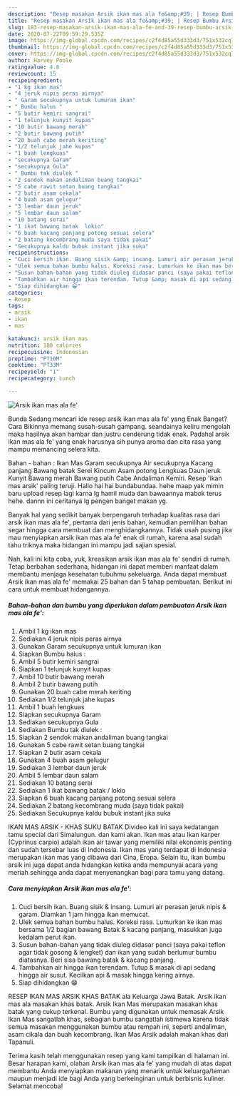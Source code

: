 ```yaml
---
description: "Resep masakan Arsik ikan mas ala fe&amp;#39; | Resep Bumbu Arsik ikan mas ala fe&amp;#39; Yang Enak Banget"
title: "Resep masakan Arsik ikan mas ala fe&amp;#39; | Resep Bumbu Arsik ikan mas ala fe&amp;#39; Yang Enak Banget"
slug: 183-resep-masakan-arsik-ikan-mas-ala-fe-and-39-resep-bumbu-arsik-ikan-mas-ala-fe-and-39-yang-enak-banget
date: 2020-07-22T09:59:29.535Z
image: https://img-global.cpcdn.com/recipes/c2f4d85a55d333d3/751x532cq70/arsik-ikan-mas-ala-fe-foto-resep-utama.jpg
thumbnail: https://img-global.cpcdn.com/recipes/c2f4d85a55d333d3/751x532cq70/arsik-ikan-mas-ala-fe-foto-resep-utama.jpg
cover: https://img-global.cpcdn.com/recipes/c2f4d85a55d333d3/751x532cq70/arsik-ikan-mas-ala-fe-foto-resep-utama.jpg
author: Harvey Poole
ratingvalue: 4.8
reviewcount: 15
recipeingredient:
- "1 kg ikan mas"
- "4 jeruk nipis peras airnya"
- " Garam secukupnya untuk lumuran ikan"
- " Bumbu halus "
- "5 butir kemiri sangrai"
- "1 telunjuk kunyit kupas"
- "10 butir bawang merah"
- "2 butir bawang putih"
- "20 buah cabe merah keriting"
- "1/2 telunjuk jahe kupas"
- "1 buah lengkuas"
- "secukupnya Garam"
- "secukupnya Gula"
- " Bumbu tak diulek "
- "2 sendok makan andaliman buang tangkai"
- "5 cabe rawit setan buang tangkai"
- "2 butir asam cekala"
- "4 buah asam gelugur"
- "3 lembar daun jeruk"
- "5 lembar daun salam"
- "10 batang serai"
- "1 ikat bawang batak  lokio"
- "6 buah kacang panjang potong sesuai selera"
- "2 batang kecombrang muda saya tidak pakai"
- "Secukupnya kaldu bubuk instant jika suka"
recipeinstructions:
- "Cuci bersih ikan. Buang sisik &amp; insang. Lumuri air perasan jeruk nipis &amp; garam. Diamkan 1 jam hingga ikan memucat."
- "Ulek semua bahan bumbu halus. Koreksi rasa. Lumurkan ke ikan mas bersama 1/2 bagian bawang Batak &amp; kacang panjang, masukkan juga kedalam perut ikan."
- "Susun bahan-bahan yang tidak diuleg didasar panci (saya pakai teflon agar tidak gosong &amp; lengket) dan ikan yang sudah berlumur bumbu diatasnya. Beri sisa bawang batak &amp; kacang panjang."
- "Tambahkan air hingga ikan terendam. Tutup &amp; masak di api sedang hingga air susut. Kecilkan api &amp; masak hingga kering airnya."
- "Siap dihidangkan 😁"
categories:
- Resep
tags:
- arsik
- ikan
- mas

katakunci: arsik ikan mas 
nutrition: 180 calories
recipecuisine: Indonesian
preptime: "PT10M"
cooktime: "PT33M"
recipeyield: "1"
recipecategory: Lunch

---
```



![Arsik ikan mas ala fe&#39;](https://img-global.cpcdn.com/recipes/c2f4d85a55d333d3/751x532cq70/arsik-ikan-mas-ala-fe-foto-resep-utama.jpg)

Bunda Sedang mencari ide resep arsik ikan mas ala fe&#39; yang Enak Banget? Cara Bikinnya memang susah-susah gampang. seandainya keliru mengolah maka hasilnya akan hambar dan justru cenderung tidak enak. Padahal arsik ikan mas ala fe&#39; yang enak harusnya sih punya aroma dan cita rasa yang mampu memancing selera kita.

Bahan - bahan : Ikan Mas Garam secukupnya Air secukupnya Kacang panjang Bawang batak Serei Kincum Asam potong Lengkuas Daun jeruk Kunyit Bawang merah Bawang putih Cabe Andaliman Kemiri. Resep &#39;ikan mas arsik&#39; paling teruji. Hallo hai hai bundabundaa. hehe maap yak mimin baru upload resep lagi karna lg hamil muda dan bawaannya mabok terus hehe. dannn ini ceritanya lg pengen banget makan yg.

Banyak hal yang sedikit banyak berpengaruh terhadap kualitas rasa dari arsik ikan mas ala fe&#39;, pertama dari jenis bahan, kemudian pemilihan bahan segar hingga cara membuat dan menghidangkannya. Tidak usah pusing jika mau menyiapkan arsik ikan mas ala fe&#39; enak di rumah, karena asal sudah tahu triknya maka hidangan ini mampu jadi sajian spesial.


Nah, kali ini kita coba, yuk, kreasikan arsik ikan mas ala fe&#39; sendiri di rumah. Tetap berbahan sederhana, hidangan ini dapat memberi manfaat dalam membantu menjaga kesehatan tubuhmu sekeluarga. Anda dapat membuat Arsik ikan mas ala fe&#39; memakai 25 bahan dan 5 tahap pembuatan. Berikut ini cara untuk membuat hidangannya.

<!--inarticleads1-->

##### Bahan-bahan dan bumbu yang diperlukan dalam pembuatan Arsik ikan mas ala fe&#39;:

1. Ambil 1 kg ikan mas
1. Sediakan 4 jeruk nipis peras airnya
1. Gunakan  Garam secukupnya untuk lumuran ikan
1. Siapkan  Bumbu halus :
1. Ambil 5 butir kemiri sangrai
1. Siapkan 1 telunjuk kunyit kupas
1. Ambil 10 butir bawang merah
1. Ambil 2 butir bawang putih
1. Gunakan 20 buah cabe merah keriting
1. Sediakan 1/2 telunjuk jahe kupas
1. Ambil 1 buah lengkuas
1. Siapkan secukupnya Garam
1. Sediakan secukupnya Gula
1. Sediakan  Bumbu tak diulek :
1. Siapkan 2 sendok makan andaliman buang tangkai
1. Gunakan 5 cabe rawit setan buang tangkai
1. Siapkan 2 butir asam cekala
1. Gunakan 4 buah asam gelugur
1. Sediakan 3 lembar daun jeruk
1. Ambil 5 lembar daun salam
1. Sediakan 10 batang serai
1. Sediakan 1 ikat bawang batak / lokio
1. Siapkan 6 buah kacang panjang potong sesuai selera
1. Sediakan 2 batang kecombrang muda (saya tidak pakai)
1. Sediakan Secukupnya kaldu bubuk instant jika suka


IKAN MAS ARSIK - KHAS SUKU BATAK Divideo kali ini saya kedatangan tamu special dari Simalungun. dan kami akan. Ikan mas atau Ikan karper (Cyprinus carpio) adalah ikan air tawar yang memiliki nilai ekonomis penting dan sudah tersebar luas di Indonesia. Ikan mas yang terdapat di Indonesia merupakan ikan mas yang dibawa dari Cina, Eropa. Selain itu, ikan bumbu arsik ini juga dapat anda hidangkan ketika anda mempunyai acara yang meriah sehingga anda dapat menyenangkan bagi para tamu yang datang. 

<!--inarticleads2-->

##### Cara menyiapkan Arsik ikan mas ala fe&#39;:

1. Cuci bersih ikan. Buang sisik &amp; insang. Lumuri air perasan jeruk nipis &amp; garam. Diamkan 1 jam hingga ikan memucat.
1. Ulek semua bahan bumbu halus. Koreksi rasa. Lumurkan ke ikan mas bersama 1/2 bagian bawang Batak &amp; kacang panjang, masukkan juga kedalam perut ikan.
1. Susun bahan-bahan yang tidak diuleg didasar panci (saya pakai teflon agar tidak gosong &amp; lengket) dan ikan yang sudah berlumur bumbu diatasnya. Beri sisa bawang batak &amp; kacang panjang.
1. Tambahkan air hingga ikan terendam. Tutup &amp; masak di api sedang hingga air susut. Kecilkan api &amp; masak hingga kering airnya.
1. Siap dihidangkan 😁


RESEP IKAN MAS ARSIK KHAS BATAK ala Keluarga Jawa Batak. Arsik ikan mas ala masakan khas batak. Arsik Ikan Mas merupakan masakan khas batak yang cukup terkenal. Bumbu yang digunakan untuk memasak Arsik Ikan Mas sangatlah khas, sebagian bumbu sangatlah istimewa karena tidak semua masakan menggunakan bumbu atau rempah ini, seperti andaliman, asam cikala dan buah kecombrang. Ikan Mas Arsik adalah makan khas dari Tapanuli. 

Terima kasih telah menggunakan resep yang kami tampilkan di halaman ini. Besar harapan kami, olahan Arsik ikan mas ala fe&#39; yang mudah di atas dapat membantu Anda menyiapkan makanan yang menarik untuk keluarga/teman maupun menjadi ide bagi Anda yang berkeinginan untuk berbisnis kuliner. Selamat mencoba!
